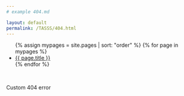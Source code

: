 ```yaml
---
# example 404.md

layout: default
permalink: /TASSS/404.html
---
```


<ul>
  {% assign mypages = site.pages | sort: "order" %}
    {% for page in mypages %}
    <li><a href="{{ page.url | absolute_url }}">{{ page.title }}</a></li>
    {% endfor %}
</ul>

<br>

Custom 404 error
